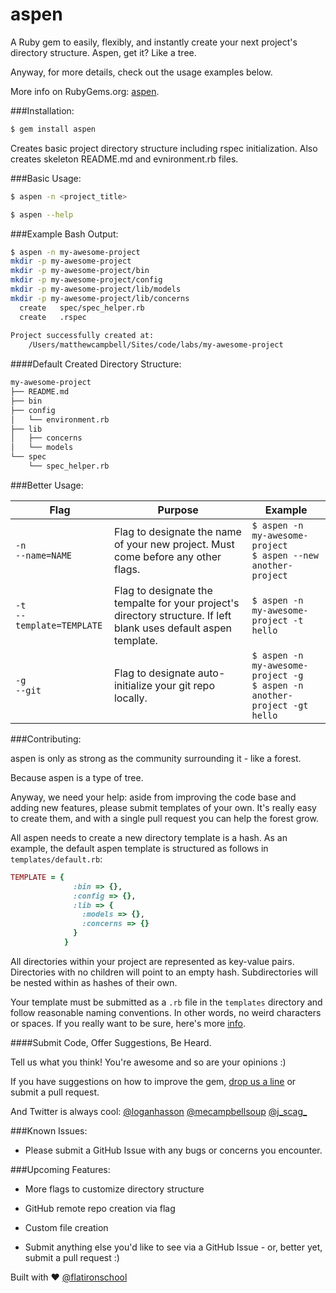 # aspen

A Ruby gem to easily, flexibly, and instantly create your next project's directory structure. Aspen, get it? Like a tree.

Anyway, for more details, check out the usage examples below.

More info on RubyGems.org: [aspen](http://rubygems.org/gems/aspen).

###Installation:

```bash
$ gem install aspen
```

Creates basic project directory structure including rspec initialization. Also creates
skeleton README.md and evnironment.rb files.

###Basic Usage:

```bash
$ aspen -n <project_title>
```

```bash
$ aspen --help
```

###Example Bash Output:

```bash
$ aspen -n my-awesome-project
mkdir -p my-awesome-project
mkdir -p my-awesome-project/bin
mkdir -p my-awesome-project/config
mkdir -p my-awesome-project/lib/models
mkdir -p my-awesome-project/lib/concerns
  create   spec/spec_helper.rb
  create   .rspec
 
Project successfully created at:
	/Users/matthewcampbell/Sites/code/labs/my-awesome-project
```
####Default Created Directory Structure:

```bash
my-awesome-project
├── README.md
├── bin
├── config
│   └── environment.rb
├── lib
│   ├── concerns
│   └── models
└── spec
    └── spec_helper.rb
```

###Better Usage:

<table>
<thead><tr>

<th>Flag</th>
<th>Purpose</th>
<th>Example</th>
</tr></thead>

<tbody>

<tr>
<td><code>-n<br />--name=NAME</code></td>
<td>Flag to designate the name of your new project. Must come before any other flags.</td>
<td><code>$ aspen -n my-awesome-project<br />$ aspen --new another-project</code></td>
</tr>

<tr>
<td><code>-t<br />--template=TEMPLATE</code></td>
<td>Flag to designate the tempalte for your project's directory structure. If left blank uses default aspen template.</td>
<td><code>$ aspen -n my-awesome-project -t hello</td>
</tr>

<tr>
<td><code>-g<br />--git</code></td>
<td>Flag to designate auto-initialize your git repo locally.</td>
<td><code>$ aspen -n my-awesome-project -g<br />$ aspen -n another-project -gt hello</code></td>
</tr>

</tbody>

</table>

###Contributing:

aspen is only as strong as the community surrounding it - like a forest.

Because aspen is a type of tree.

Anyway, we need your help: aside from improving the code base and adding new features, please submit templates of your own. It's really easy to create them, and with a single pull request you can help the forest grow. 

All aspen needs to create a new directory template is a hash. As an example, the default aspen template is structured as follows in ```templates/default.rb```:

```ruby
TEMPLATE = {
              :bin => {},
              :config => {},
              :lib => {
                :models => {},
                :concerns => {}
              }
            }
```
All directories within your project are represented as key-value pairs. Directories with no children will point to an empty hash. Subdirectories will be nested within as hashes of their own.  

Your template must be submitted as a ```.rb``` file in the ```templates``` directory and follow reasonable naming conventions. In other words, no weird characters or spaces. If you really want to be sure, here's more [info](http://www.exadox.com/en/articles/file-naming-convention-ten-rules-best-practice). 

####Submit Code, Offer Suggestions, Be Heard.

Tell us what you think! You're awesome and so are your opinions :)

If you have suggestions on how to improve the gem, [drop us a line](mailto:teamevalruby@gmail.com) or submit a pull request.

And Twitter is always cool:
[@loganhasson](https://www.twitter.com/loganhasson)
[@mecampbellsoup](https://www.twitter.com/mecampbellsoup)
[@j_scag_](https://www.twitter.com/j_scag_)

###Known Issues:

* Please submit a GitHub Issue with any bugs or concerns you encounter.

###Upcoming Features:

* More flags to customize directory structure

* GitHub remote repo creation via flag

* Custom file creation

* Submit anything else you'd like to see via a GitHub Issue - or, better yet, submit a pull request :) 

Built with ♥ <a href="https://twitter.com/flatironschool">@flatironschool</a>
